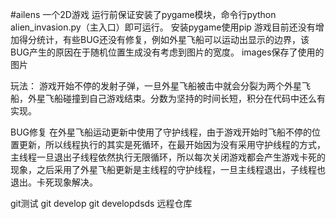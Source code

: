 #ailens
一个2D游戏
运行前保证安装了pygame模块，命令行python alien_invasion.py（主入口）即可运行。
安装pygame使用pip
游戏目前还没有增加得分统计，有些BUG还没有修复，例如外星飞船可以运动出显示的边界，该BUG产生的原因在于随机位置生成没有考虑到图片的宽度。
images保存了使用的图片

玩法：
游戏开始不停的发射子弹，一旦外星飞船被击中就会分裂为两个外星飞船，外星飞船碰撞到自己游戏结束。分数为坚持的时间长短，积分在代码中还么有实现。

BUG修复
在外星飞船运动更新中使用了守护线程，由于游戏开始时飞船不停的位置更新，所以线程执行的其实是死循环，在最开始因为没有采用守护线程的方式，主线程一旦退出子线程依然执行无限循环，所以每次关闭游戏都会产生游戏卡死的现象，之后采用了外星飞船更新是主线程的守护线程，一旦主线程退出，子线程也退出。卡死现象解决。


git测试
git develop
git developdsds
远程仓库
